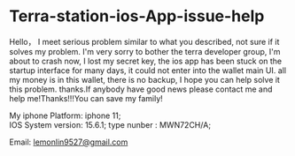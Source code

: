 # Terra-station-ios-App-issue-help

Hello， I meet serious problem similar to what you described, not sure if it solves my problem.
I'm very sorry to bother the terra developer group, I'm about to crash now, I lost my secret key, the ios app has been stuck on the startup interface for many days, it could not enter into the wallet main UI. all my money is in this wallet, there is no backup, I hope you can help solve it this problem. thanks.If anybody have good news please contact me and help me!Thanks!!!You can save my family!

My iphone Platform:
iphone 11;   
IOS System version: 15.6.1;
type nunber : MWN72CH/A;

Email: lemonlin9527@gmail.com
